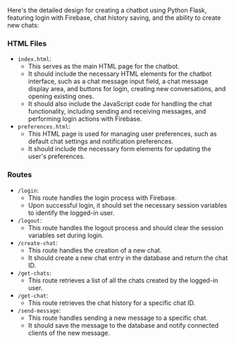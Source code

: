 Here's the detailed design for creating a chatbot using Python Flask, featuring login with Firebase, chat history saving, and the ability to create new chats:

### HTML Files
- `index.html`:
    - This serves as the main HTML page for the chatbot.
    - It should include the necessary HTML elements for the chatbot interface, such as a chat message input field, a chat message display area, and buttons for login, creating new conversations, and opening existing ones.
    - It should also include the JavaScript code for handling the chat functionality, including sending and receiving messages, and performing login actions with Firebase.
- `preferences.html`:
    - This HTML page is used for managing user preferences, such as default chat settings and notification preferences.
    - It should include the necessary form elements for updating the user's preferences.

### Routes
- `/login`:
    - This route handles the login process with Firebase.
    - Upon successful login, it should set the necessary session variables to identify the logged-in user.
- `/logout`:
    - This route handles the logout process and should clear the session variables set during login.
- `/create-chat`:
    - This route handles the creation of a new chat.
    - It should create a new chat entry in the database and return the chat ID.
- `/get-chats`:
    - This route retrieves a list of all the chats created by the logged-in user.
- `/get-chat`:
    - This route retrieves the chat history for a specific chat ID.
- `/send-message`:
    - This route handles sending a new message to a specific chat.
    - It should save the message to the database and notify connected clients of the new message.